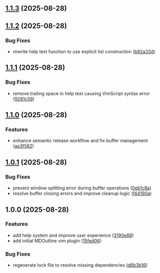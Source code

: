 ## [1.1.3](https://github.com/cegme/mdoutline/compare/v1.1.2...v1.1.3) (2025-08-28)

## [1.1.2](https://github.com/cegme/mdoutline/compare/v1.1.1...v1.1.2) (2025-08-28)


### Bug Fixes

* rewrite help text function to use explicit list construction ([b92a33d](https://github.com/cegme/mdoutline/commit/b92a33d5d3b4ca031820c6f55991ea1bb0d71e7e))

## [1.1.1](https://github.com/cegme/mdoutline/compare/v1.1.0...v1.1.1) (2025-08-28)


### Bug Fixes

* remove trailing space in help text causing VimScript syntax error ([9281c59](https://github.com/cegme/mdoutline/commit/9281c59aa7d6506b4438c9d8f6a822afd24b3276))

## [1.1.0](https://github.com/cegme/mdoutline/compare/v1.0.1...v1.1.0) (2025-08-28)


### Features

* enhance semantic release workflow and fix buffer management ([aa3f582](https://github.com/cegme/mdoutline/commit/aa3f5828c0725fe85fb2dc1051ae5db8df52edb4))

## [1.0.1](https://github.com/cegme/mdoutline/compare/v1.0.0...v1.0.1) (2025-08-28)


### Bug Fixes

* prevent window splitting error during buffer operations ([0eb1c8a](https://github.com/cegme/mdoutline/commit/0eb1c8a30c713ce0cfc465b33cef30022d4cf82d))
* resolve buffer closing errors and improve cleanup logic ([f44190a](https://github.com/cegme/mdoutline/commit/f44190ab9ae69567cc605b5081cdc2a5437b21be))

## 1.0.0 (2025-08-28)


### Features

* add help system and improve user experience ([3190e88](https://github.com/cegme/mdoutline/commit/3190e88e873cbd679864914d4feafec10a590d6f))
* add initial MDOutline vim plugin ([15fed06](https://github.com/cegme/mdoutline/commit/15fed06ecdf3ddc7b771de74e04a19c08d0d7778))


### Bug Fixes

* regenerate lock file to resolve missing dependencies ([d6b3b16](https://github.com/cegme/mdoutline/commit/d6b3b16d64364897b659525a0aa7c6dc7b62311f))
